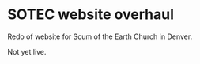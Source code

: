 SOTEC website overhaul
=======================

Redo of website for Scum of the Earth Church in Denver.

Not yet live.